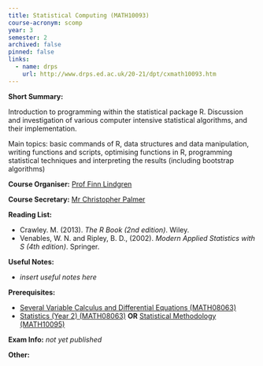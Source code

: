 ```yaml
---
title: Statistical Computing (MATH10093)
course-acronym: scomp
year: 3
semester: 2
archived: false
pinned: false
links:
  - name: drps
    url: http://www.drps.ed.ac.uk/20-21/dpt/cxmath10093.htm
---
```


**Short Summary:** 

Introduction to programming within the statistical package R. Discussion and investigation  of various computer intensive statistical algorithms, and their implementation.

Main topics: basic commands of R, data structures and data manipulation, writing functions and scripts, optimising functions in R, programming statistical techniques and interpreting the results (including bootstrap algorithms)

**Course Organiser:** [Prof Finn Lindgren](<Finn.Lindgren@ed.ac.uk>)

**Course Secretary:** [Mr Christopher Palmer](<chris.palmer@ed.ac.uk>) 

**Reading List:** 

- Crawley. M. (2013). *The R Book (2nd edition)*. Wiley.
- Venables, W. N. and Ripley, B. D., (2002). *Modern Applied Statistics with S (4th edition)*. Springer.

**Useful Notes:**

- *insert useful notes here* 

**Prerequisites:** 

- [Several Variable Calculus and Differential Equations (MATH08063)](/math2/#svcde)
- [Statistics (Year 2) (MATH08063)](/math2/#sta2) **OR** [Statistical Methodology (MATH10095)](/math3/#stme) 

**Exam Info:** *not yet published*

**Other:**

